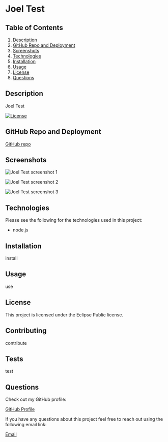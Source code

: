 # Joel Test

## Table of Contents

1. [Description](#Description)
2. [GitHub Repo and Deployment](#GitHub-Repo-and-Deployment)
3. [Screenshots](#Screenshots)
4. [Technologies](#Technologies)
5. [Installation](#Installation)
6. [Usage](#Usage)
7. [License](#License)
8. [Questions](#Questions)

## Description

Joel Test

[![License](https://img.shields.io/badge/License-EPL%201.0-red.svg)](https://opensource.org/licenses/EPL-1.0)

## GitHub Repo and Deployment

[GitHub repo](https://github.com/jre23/jre23)

## Screenshots

![Joel Test screenshot 1]()

![Joel Test screenshot 2]()

![Joel Test screenshot 3]()

## Technologies

Please see the following for the technologies used in this project:

* node.js

## Installation

install

## Usage

use

## License

This project is licensed under the Eclipse Public license.

## Contributing

contribute

## Tests

test

## Questions

Check out my GitHub profile:

[GitHub Profile](https://github.com/jre23)

If you have any questions about this project feel free to reach out using the following email link:

[Email](jre.estrada@gmail.com)
